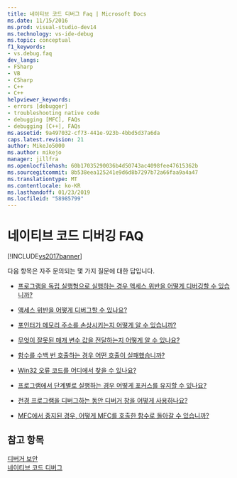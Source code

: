 ```yaml
---
title: 네이티브 코드 디버그 Faq | Microsoft Docs
ms.date: 11/15/2016
ms.prod: visual-studio-dev14
ms.technology: vs-ide-debug
ms.topic: conceptual
f1_keywords:
- vs.debug.faq
dev_langs:
- FSharp
- VB
- CSharp
- C++
- C++
helpviewer_keywords:
- errors [debugger]
- troubleshooting native code
- debugging [MFC], FAQs
- debugging [C++], FAQs
ms.assetid: 9a497032-cf73-441e-923b-4bbd5d37a6da
caps.latest.revision: 21
author: MikeJo5000
ms.author: mikejo
manager: jillfra
ms.openlocfilehash: 60b17035290036b4d50743ac4098fee47615362b
ms.sourcegitcommit: 8b538eea125241e9d6d8b7297b72a66faa9a4a47
ms.translationtype: MT
ms.contentlocale: ko-KR
ms.lasthandoff: 01/23/2019
ms.locfileid: "58985799"
---
```

# <a name="debugging-native-code-faqs"></a>네이티브 코드 디버깅 FAQ
[!INCLUDE[vs2017banner](../includes/vs2017banner.md)]

다음 항목은 자주 문의되는 몇 가지 질문에 대한 답입니다.  
  
-   [프로그램을 독립 실행형으로 실행하는 경우 액세스 위반을 어떻게 디버깅할 수 있습니까?](../debugger/how-can-i-debug-access-violations-when-running-my-program-outside-the-debugger-q.md)  
  
-   [액세스 위반을 어떻게 디버그할 수 있나요?](../debugger/how-can-i-debug-an-access-violation-q.md)  
  
-   [포인터가 메모리 주소를 손상시키는지 어떻게 알 수 있습니까?](../debugger/how-can-i-find-out-if-my-pointers-corrupt-a-memory-address-q.md)  
  
-   [무엇이 잘못된 매개 변수 값을 전달하는지 어떻게 알 수 있나요?](../debugger/how-can-i-find-out-who-is-passing-a-wrong-parameter-value-q.md)  
  
-   [함수를 수백 번 호출하는 경우 어떤 호출이 실패했습니까?](../debugger/when-calling-a-function-hundreds-of-times-how-do-i-know-which-call-failed-q.md)  
  
-   [Win32 오류 코드를 어디에서 찾을 수 있나요?](../debugger/where-can-i-look-up-win32-error-codes-q.md)  
  
-   [프로그램에서 단계별로 실행하는 경우 어떻게 포커스를 유지할 수 있나요?](../debugger/how-can-i-keep-focus-when-stepping-through-my-program-q.md)  
  
-   [전경 프로그램을 디버그하는 동안 디버거 창을 어떻게 사용하나요?](../debugger/how-can-i-use-debugger-windows-while-debugging-a-foreground-program-q.md)  
  
-   [MFC에서 중지된 경우, 어떻게 MFC를 호출한 함수로 돌아갈 수 있습니까?](../debugger/how-to-get-back-to-the-function-that-called-mfc-if-halted.md)  
  
## <a name="see-also"></a>참고 항목  
 [디버거 보안](../debugger/debugger-security.md)   
 [네이티브 코드 디버그](../debugger/debugging-native-code.md)
